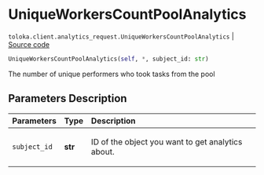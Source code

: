# UniqueWorkersCountPoolAnalytics
`toloka.client.analytics_request.UniqueWorkersCountPoolAnalytics` | [Source code](https://github.com/Toloka/toloka-kit/blob/v0.1.24/src/client/analytics_request.py#L133)

```python
UniqueWorkersCountPoolAnalytics(self, *, subject_id: str)
```

The number of unique performers who took tasks from the pool

## Parameters Description

| Parameters | Type | Description |
| :----------| :----| :-----------|
`subject_id`|**str**|<p>ID of the object you want to get analytics about.</p>
